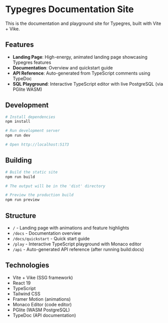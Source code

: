 # Typegres Documentation Site

This is the documentation and playground site for Typegres, built with Vite + Vike.

## Features

- **Landing Page**: High-energy, animated landing page showcasing Typegres features
- **Documentation**: Overview and quickstart guide
- **API Reference**: Auto-generated from TypeScript comments using TypeDoc
- **SQL Playground**: Interactive TypeScript editor with live PostgreSQL (via PGlite WASM)

## Development

```bash
# Install dependencies
npm install

# Run development server
npm run dev

# Open http://localhost:5173
```

## Building

```bash
# Build the static site
npm run build

# The output will be in the 'dist' directory

# Preview the production build
npm run preview
```

## Structure

- `/` - Landing page with animations and feature highlights
- `/docs` - Documentation overview
- `/docs/quickstart` - Quick start guide
- `/play` - Interactive TypeScript playground with Monaco editor
- `/api` - Auto-generated API reference (after running build:docs)

## Technologies

- Vite + Vike (SSG framework)
- React 19
- TypeScript
- Tailwind CSS
- Framer Motion (animations)
- Monaco Editor (code editor)
- PGlite (WASM PostgreSQL)
- TypeDoc (API documentation)